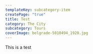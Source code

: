 ```yaml
---
templateKey: subcategory-item
createPage: "true"
title: Test
category: The City
subcategory: Tours
coverImage: belgrade-5010494_1920.jpg
---
```

This is a test